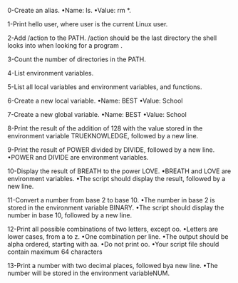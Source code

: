 0-Create an alias. •Name: ls. •Value: rm *.

1-Print hello user, where user is the current Linux user.

2-Add /action to the PATH. /action should be the last directory the shell looks into when looking for a program .

3-Count the number of directories in the PATH.

4-List environment variables.

5-List all local variables and environment variables, and functions.

6-Create a new local variable. 
•Name: BEST •Value: School

7-Create a new global variable.
•Name: BEST •Value: School

8-Print the result of the addition of 128 with the value stored in the environment variable TRUEKNOWLEDGE, followed by a new line.

9-Print the result of POWER divided by DIVIDE, followed by a new line.
•POWER and DIVIDE are environment variables.

10-Display the result of BREATH to the power LOVE.
•BREATH and LOVE are environment variables.
•The script should display the result, followed by a new line.

11-Convert a number from base 2 to base 10.
•The number in base 2 is stored in the environment variable BINARY.
•The script should display the number in base 10, followed by a new line.

12-Print all possible combinations of two letters, except oo.
•Letters are lower cases, from a to z.
•One combination per line.
•The output should be alpha ordered, starting with aa.
•Do not print oo.
•Your script file should contain maximum 64 characters

13-Print a number with two decimal places, followed bya new line.
•The number will be stored in the environment variableNUM.
